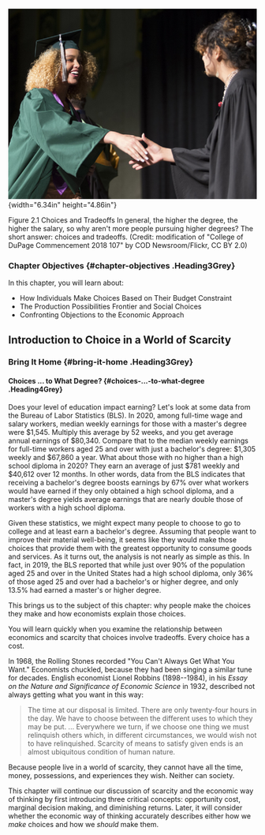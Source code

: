 ![](media/2-introduction-to-choice-in-a-world-of-scarcity_rId20.jpeg){width="6.34in" height="4.86in"}

Figure 2.1 Choices and Tradeoffs In general, the higher the degree, the
higher the salary, so why aren't more people pursuing higher degrees?
The short answer: choices and tradeoffs. (Credit: modification of
\"College of DuPage Commencement 2018 107\" by COD Newsroom/Flickr, CC
BY 2.0)

### Chapter Objectives {#chapter-objectives .Heading3Grey}

In this chapter, you will learn about:

-   How Individuals Make Choices Based on Their Budget Constraint
-   The Production Possibilities Frontier and Social Choices
-   Confronting Objections to the Economic Approach

## Introduction to Choice in a World of Scarcity

### Bring It Home {#bring-it-home .Heading3Grey}

#### Choices \... to What Degree? {#choices-...-to-what-degree .Heading4Grey}

Does your level of education impact earning? Let's look at some data
from the Bureau of Labor Statistics (BLS). In 2020, among full-time wage
and salary workers, median weekly earnings for those with a master's
degree were \$1,545. Multiply this average by 52 weeks, and you get
average annual earnings of \$80,340. Compare that to the median weekly
earnings for full-time workers aged 25 and over with just a bachelor's
degree: \$1,305 weekly and \$67,860 a year. What about those with no
higher than a high school diploma in 2020? They earn an average of just
\$781 weekly and \$40,612 over 12 months. In other words, data from the
BLS indicates that receiving a bachelor's degree boosts earnings by 67%
over what workers would have earned if they only obtained a high school
diploma, and a master's degree yields average earnings that are nearly
double those of workers with a high school diploma.

Given these statistics, we might expect many people to choose to go to
college and at least earn a bachelor's degree. Assuming that people want
to improve their material well-being, it seems like they would make
those choices that provide them with the greatest opportunity to consume
goods and services. As it turns out, the analysis is not nearly as
simple as this. In fact, in 2019, the BLS reported that while just over
90% of the population aged 25 and over in the United States had a high
school diploma, only 36% of those aged 25 and over had a bachelor\'s or
higher degree, and only 13.5% had earned a master\'s or higher degree.

This brings us to the subject of this chapter: why people make the
choices they make and how economists explain those choices.

You will learn quickly when you examine the relationship between
economics and scarcity that choices involve tradeoffs. Every choice has
a cost.

In 1968, the Rolling Stones recorded "You Can't Always Get What You
Want." Economists chuckled, because they had been singing a similar tune
for decades. English economist Lionel Robbins (1898--1984), in his
*Essay on the Nature and Significance of Economic Science* in 1932,
described not always getting what you want in this way:

> The time at our disposal is limited. There are only twenty-four hours
> in the day. We have to choose between the different uses to which they
> may be put. \... Everywhere we turn, if we choose one thing we must
> relinquish others which, in different circumstances, we would wish not
> to have relinquished. Scarcity of means to satisfy given ends is an
> almost ubiquitous condition of human nature.

Because people live in a world of scarcity, they cannot have all the
time, money, possessions, and experiences they wish. Neither can
society.

This chapter will continue our discussion of scarcity and the economic
way of thinking by first introducing three critical concepts:
opportunity cost, marginal decision making, and diminishing returns.
Later, it will consider whether the economic way of thinking accurately
describes either how we *make* choices and how we *should* make them.
